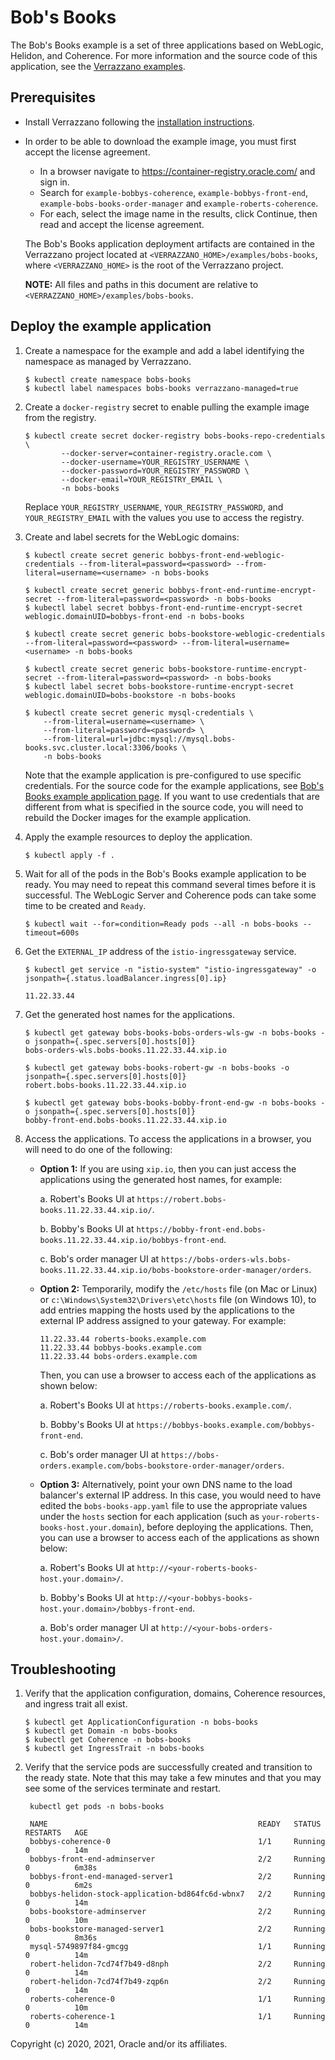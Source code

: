 # Bob's Books

The Bob's Books example is a set of three applications based on WebLogic, Helidon, and Coherence. For more information and the source code of this application, see the [Verrazzano examples](https://github.com/verrazzano/examples).

## Prerequisites

* Install Verrazzano following the [installation instructions](https://verrazzano.io/docs/setup/install/installation/).
* In order to be able to download the example image, you must first accept the license agreement.
  * In a browser navigate to https://container-registry.oracle.com/ and sign in.
  * Search for `example-bobbys-coherence`, `example-bobbys-front-end`, `example-bobs-books-order-manager` and `example-roberts-coherence`.
  * For each, select the image name in the results, click Continue, then read and accept the license agreement.

   The Bob's Books application deployment artifacts are contained in the Verrazzano project located at 
   `<VERRAZZANO_HOME>/examples/bobs-books`, where `<VERRAZZANO_HOME>` is the root of the Verrazzano project.

   **NOTE:** All files and paths in this document are relative to `<VERRAZZANO_HOME>/examples/bobs-books`.

## Deploy the example application

1. Create a namespace for the example and add a label identifying the namespace as managed by Verrazzano.

    ```
    $ kubectl create namespace bobs-books
    $ kubectl label namespaces bobs-books verrazzano-managed=true
    ```

1. Create a `docker-registry` secret to enable pulling the example image from the registry.
   ```
   $ kubectl create secret docker-registry bobs-books-repo-credentials \
           --docker-server=container-registry.oracle.com \
           --docker-username=YOUR_REGISTRY_USERNAME \
           --docker-password=YOUR_REGISTRY_PASSWORD \
           --docker-email=YOUR_REGISTRY_EMAIL \
           -n bobs-books
   ```
   
   Replace `YOUR_REGISTRY_USERNAME`, `YOUR_REGISTRY_PASSWORD`, and `YOUR_REGISTRY_EMAIL`
   with the values you use to access the registry.  
      
1. Create and label secrets for the WebLogic domains:
    ```
    $ kubectl create secret generic bobbys-front-end-weblogic-credentials --from-literal=password=<password> --from-literal=username=<username> -n bobs-books

    $ kubectl create secret generic bobbys-front-end-runtime-encrypt-secret --from-literal=password=<password> -n bobs-books
    $ kubectl label secret bobbys-front-end-runtime-encrypt-secret weblogic.domainUID=bobbys-front-end -n bobs-books

    $ kubectl create secret generic bobs-bookstore-weblogic-credentials --from-literal=password=<password> --from-literal=username=<username> -n bobs-books

    $ kubectl create secret generic bobs-bookstore-runtime-encrypt-secret --from-literal=password=<password> -n bobs-books
    $ kubectl label secret bobs-bookstore-runtime-encrypt-secret weblogic.domainUID=bobs-bookstore -n bobs-books

    $ kubectl create secret generic mysql-credentials \
        --from-literal=username=<username> \
        --from-literal=password=<password> \
        --from-literal=url=jdbc:mysql://mysql.bobs-books.svc.cluster.local:3306/books \
        -n bobs-books
    ```
   Note that the example application is pre-configured to use specific credentials.
   For the source code for the example applications, see
   [Bob's Books example application page](https://github.com/verrazzano/examples/tree/master/bobs-books).
   If you want to use credentials that are different from what is specified in the source code, you will need to rebuild the Docker images for the example application.

1. Apply the example resources to deploy the application.
   ```
   $ kubectl apply -f .
   ```

1. Wait for all of the pods in the Bob's Books example application to be ready.
   You may need to repeat this command several times before it is successful.
   The WebLogic Server and Coherence pods can take some time to be created and `Ready`.
   ```
   $ kubectl wait --for=condition=Ready pods --all -n bobs-books --timeout=600s
   ```

1. Get the `EXTERNAL_IP` address of the `istio-ingressgateway` service.
    ```
    $ kubectl get service -n "istio-system" "istio-ingressgateway" -o jsonpath={.status.loadBalancer.ingress[0].ip}

    11.22.33.44
    ```

1. Get the generated host names for the applications.
   ```
   $ kubectl get gateway bobs-books-bobs-orders-wls-gw -n bobs-books -o jsonpath={.spec.servers[0].hosts[0]}
   bobs-orders-wls.bobs-books.11.22.33.44.xip.io

   $ kubectl get gateway bobs-books-robert-gw -n bobs-books -o jsonpath={.spec.servers[0].hosts[0]}
   robert.bobs-books.11.22.33.44.xip.io

   $ kubectl get gateway bobs-books-bobby-front-end-gw -n bobs-books -o jsonpath={.spec.servers[0].hosts[0]}
   bobby-front-end.bobs-books.11.22.33.44.xip.io
   ```

1. Access the applications. To access the applications in a browser, you will need to do one of the following:
    * **Option 1:** If you are using `xip.io`, then you can just access the applications using the generated host names, for example:

      a. Robert's Books UI at `https://robert.bobs-books.11.22.33.44.xip.io/`.

      b. Bobby's Books UI at `https://bobby-front-end.bobs-books.11.22.33.44.xip.io/bobbys-front-end`.

      c. Bob's order manager  UI at `https://bobs-orders-wls.bobs-books.11.22.33.44.xip.io/bobs-bookstore-order-manager/orders`.

    * **Option 2:** Temporarily, modify the `/etc/hosts` file (on Mac or Linux) or `c:\Windows\System32\Drivers\etc\hosts` file (on Windows 10), to add entries mapping the hosts used by the applications to the external IP address assigned to your gateway. For example:
      ```
      11.22.33.44 roberts-books.example.com
      11.22.33.44 bobbys-books.example.com
      11.22.33.44 bobs-orders.example.com
      ```
      Then, you can use a browser to access each of the applications as shown below:
      
      a. Robert's Books UI at `https://roberts-books.example.com/`.

      b. Bobby's Books UI at `https://bobbys-books.example.com/bobbys-front-end`.

      c. Bob's order manager  UI at `https://bobs-orders.example.com/bobs-bookstore-order-manager/orders`.

    * **Option 3:** Alternatively, point your own DNS name to the load balancer's external IP address. In this case, you would need to have edited the `bobs-books-app.yaml` file to use the appropriate values under the `hosts` section for each application (such as `your-roberts-books-host.your.domain`), before deploying the applications.
      Then, you can use a browser to access each of the applications as shown below:

      a. Robert's Books UI at `http://<your-roberts-books-host.your.domain>/`.

      b. Bobby's Books UI at `http://<your-bobbys-books-host.your.domain>/bobbys-front-end`.

      a. Bob's order manager UI at `http://<your-bobs-orders-host.your.domain>/`.

## Troubleshooting
    
1. Verify that the application configuration, domains, Coherence resources, and ingress trait all exist.
   ```
   $ kubectl get ApplicationConfiguration -n bobs-books
   $ kubectl get Domain -n bobs-books
   $ kubectl get Coherence -n bobs-books
   $ kubectl get IngressTrait -n bobs-books
   ```   

1. Verify that the service pods are successfully created and transition to the ready state.
   Note that this may take a few minutes and that you may see some of the services terminate and restart.
   ```
    kubectl get pods -n bobs-books
   
    NAME                                               READY   STATUS    RESTARTS   AGE
    bobbys-coherence-0                                 1/1     Running   0          14m
    bobbys-front-end-adminserver                       2/2     Running   0          6m38s
    bobbys-front-end-managed-server1                   2/2     Running   0          6m2s
    bobbys-helidon-stock-application-bd864fc6d-wbnx7   2/2     Running   0          14m
    bobs-bookstore-adminserver                         2/2     Running   0          10m
    bobs-bookstore-managed-server1                     2/2     Running   0          8m36s
    mysql-5749897f84-gmcgg                             1/1     Running   0          14m
    robert-helidon-7cd74f7b49-d8nph                    2/2     Running   0          14m
    robert-helidon-7cd74f7b49-zqp6n                    2/2     Running   0          14m
    roberts-coherence-0                                1/1     Running   0          10m
    roberts-coherence-1                                1/1     Running   0          14m
   ``` 

Copyright (c) 2020, 2021, Oracle and/or its affiliates.
